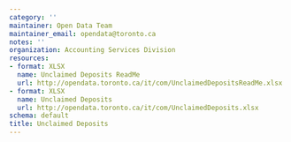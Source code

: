 ```yaml
---
category: ''
maintainer: Open Data Team
maintainer_email: opendata@toronto.ca
notes: ''
organization: Accounting Services Division
resources:
- format: XLSX
  name: Unclaimed Deposits ReadMe
  url: http://opendata.toronto.ca/it/com/UnclaimedDepositsReadMe.xlsx
- format: XLSX
  name: Unclaimed Deposits
  url: http://opendata.toronto.ca/it/com/UnclaimedDeposits.xlsx
schema: default
title: Unclaimed Deposits
---
```

